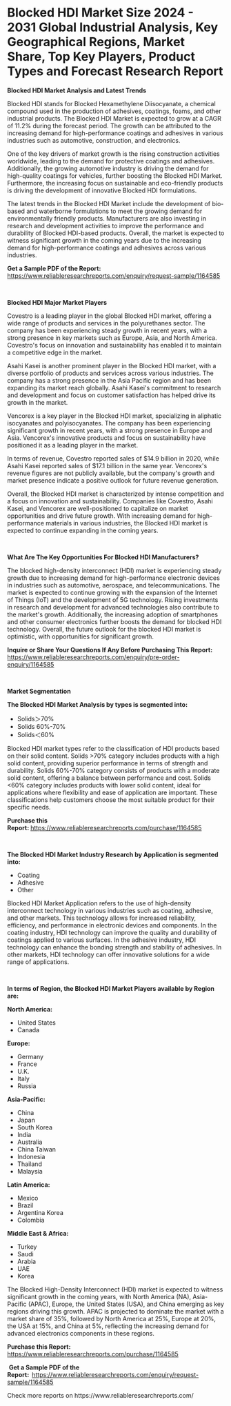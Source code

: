 <p><h1>Blocked HDI Market Size 2024 - 2031 Global Industrial Analysis, Key Geographical Regions, Market Share, Top Key Players, Product Types and Forecast Research Report</h1></p><p><strong>Blocked HDI Market Analysis and Latest Trends</strong></p>
<p><p>Blocked HDI stands for Blocked Hexamethylene Diisocyanate, a chemical compound used in the production of adhesives, coatings, foams, and other industrial products. The Blocked HDI Market is expected to grow at a CAGR of 11.2% during the forecast period. The growth can be attributed to the increasing demand for high-performance coatings and adhesives in various industries such as automotive, construction, and electronics.</p><p>One of the key drivers of market growth is the rising construction activities worldwide, leading to the demand for protective coatings and adhesives. Additionally, the growing automotive industry is driving the demand for high-quality coatings for vehicles, further boosting the Blocked HDI Market. Furthermore, the increasing focus on sustainable and eco-friendly products is driving the development of innovative Blocked HDI formulations.</p><p>The latest trends in the Blocked HDI Market include the development of bio-based and waterborne formulations to meet the growing demand for environmentally friendly products. Manufacturers are also investing in research and development activities to improve the performance and durability of Blocked HDI-based products. Overall, the market is expected to witness significant growth in the coming years due to the increasing demand for high-performance coatings and adhesives across various industries.</p></p>
<p><strong>Get a Sample PDF of the Report:&nbsp;</strong> <a href="https://www.reliableresearchreports.com/enquiry/request-sample/1164585">https://www.reliableresearchreports.com/enquiry/request-sample/1164585</a></p>
<p>&nbsp;</p>
<p><strong>Blocked HDI Major Market Players</strong></p>
<p><p>Covestro is a leading player in the global Blocked HDI market, offering a wide range of products and services in the polyurethanes sector. The company has been experiencing steady growth in recent years, with a strong presence in key markets such as Europe, Asia, and North America. Covestro's focus on innovation and sustainability has enabled it to maintain a competitive edge in the market.</p><p>Asahi Kasei is another prominent player in the Blocked HDI market, with a diverse portfolio of products and services across various industries. The company has a strong presence in the Asia Pacific region and has been expanding its market reach globally. Asahi Kasei's commitment to research and development and focus on customer satisfaction has helped drive its growth in the market.</p><p>Vencorex is a key player in the Blocked HDI market, specializing in aliphatic isocyanates and polyisocyanates. The company has been experiencing significant growth in recent years, with a strong presence in Europe and Asia. Vencorex's innovative products and focus on sustainability have positioned it as a leading player in the market.</p><p>In terms of revenue, Covestro reported sales of $14.9 billion in 2020, while Asahi Kasei reported sales of $17.1 billion in the same year. Vencorex's revenue figures are not publicly available, but the company's growth and market presence indicate a positive outlook for future revenue generation.</p><p>Overall, the Blocked HDI market is characterized by intense competition and a focus on innovation and sustainability. Companies like Covestro, Asahi Kasei, and Vencorex are well-positioned to capitalize on market opportunities and drive future growth. With increasing demand for high-performance materials in various industries, the Blocked HDI market is expected to continue expanding in the coming years.</p></p>
<p>&nbsp;</p>
<p><strong>What Are The Key Opportunities For Blocked HDI Manufacturers?</strong></p>
<p><p>The blocked high-density interconnect (HDI) market is experiencing steady growth due to increasing demand for high-performance electronic devices in industries such as automotive, aerospace, and telecommunications. The market is expected to continue growing with the expansion of the Internet of Things (IoT) and the development of 5G technology. Rising investments in research and development for advanced technologies also contribute to the market's growth. Additionally, the increasing adoption of smartphones and other consumer electronics further boosts the demand for blocked HDI technology. Overall, the future outlook for the blocked HDI market is optimistic, with opportunities for significant growth.</p></p>
<p><strong>Inquire or Share Your Questions If Any Before Purchasing This Report:</strong> <a href="https://www.reliableresearchreports.com/enquiry/pre-order-enquiry/1164585">https://www.reliableresearchreports.com/enquiry/pre-order-enquiry/1164585</a></p>
<p>&nbsp;</p>
<p><strong>Market Segmentation</strong></p>
<p><strong>The Blocked HDI Market Analysis by types is segmented into:</strong></p>
<p><ul><li>Solids＞70%</li><li>Solids 60%-70%</li><li>Solids＜60%</li></ul></p>
<p><p>Blocked HDI market types refer to the classification of HDI products based on their solid content. Solids >70% category includes products with a high solid content, providing superior performance in terms of strength and durability. Solids 60%-70% category consists of products with a moderate solid content, offering a balance between performance and cost. Solids <60% category includes products with lower solid content, ideal for applications where flexibility and ease of application are important. These classifications help customers choose the most suitable product for their specific needs.</p></p>
<p><strong>Purchase this Report:&nbsp;</strong><a href="https://www.reliableresearchreports.com/purchase/1164585">https://www.reliableresearchreports.com/purchase/1164585</a></p>
<p>&nbsp;</p>
<p><strong>The Blocked HDI Market Industry Research by Application is segmented into:</strong></p>
<p><ul><li>Coating</li><li>Adhesive</li><li>Other</li></ul></p>
<p><p>Blocked HDI Market Application refers to the use of high-density interconnect technology in various industries such as coating, adhesive, and other markets. This technology allows for increased reliability, efficiency, and performance in electronic devices and components. In the coating industry, HDI technology can improve the quality and durability of coatings applied to various surfaces. In the adhesive industry, HDI technology can enhance the bonding strength and stability of adhesives. In other markets, HDI technology can offer innovative solutions for a wide range of applications.</p></p>
<p>&nbsp;</p>
<p><strong>In terms of Region, the Blocked HDI Market Players available by Region are:</strong></p>
<p>
    <p> <strong> North America: </strong>
        <ul>
            <li>United States</li>
            <li>Canada</li>
        </ul>
        </p> 
    <p> <strong> Europe: </strong>
        <ul>
            <li>Germany</li>
            <li>France</li>
            <li>U.K.</li>
            <li>Italy</li>
            <li>Russia</li>
        </ul>
        </p> 
    <p> <strong> Asia-Pacific: </strong>
        <ul>
            <li>China</li>
            <li>Japan</li>
            <li>South Korea</li>
            <li>India</li>
            <li>Australia</li>
            <li>China Taiwan</li>
            <li>Indonesia</li>
            <li>Thailand</li>
            <li>Malaysia</li>
        </ul>
        </p> 
    <p> <strong> Latin America: </strong>
        <ul>
            <li>Mexico</li>
            <li>Brazil</li>
            <li>Argentina Korea</li>
            <li>Colombia</li>
        </ul>
        </p> 
    <p> <strong> Middle East & Africa: </strong>
        <ul>
            <li>Turkey</li>
            <li>Saudi</li>
            <li>Arabia</li>
            <li>UAE</li>
            <li>Korea</li>
        </ul>
    </p>
    </p>
<p><p>The Blocked High-Density Interconnect (HDI) market is expected to witness significant growth in the coming years, with North America (NA), Asia-Pacific (APAC), Europe, the United States (USA), and China emerging as key regions driving this growth. APAC is projected to dominate the market with a market share of 35%, followed by North America at 25%, Europe at 20%, the USA at 15%, and China at 5%, reflecting the increasing demand for advanced electronics components in these regions.</p></p>
<p><strong>Purchase this Report: </strong><a href="https://www.reliableresearchreports.com/purchase/1164585">https://www.reliableresearchreports.com/purchase/1164585</a></p>
<p>&nbsp;<strong>Get a Sample PDF of the Report:&nbsp;&nbsp;</strong><a href="https://www.reliableresearchreports.com/enquiry/request-sample/1164585">https://www.reliableresearchreports.com/enquiry/request-sample/1164585</a></p>
<p><strong></strong></p>
<p>Check more reports on https://www.reliableresearchreports.com/</p>